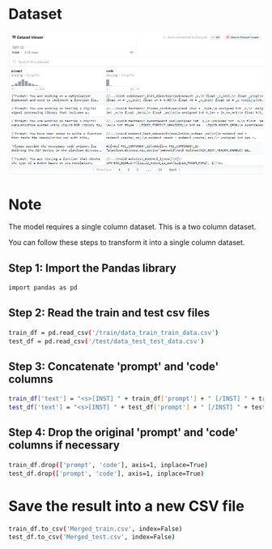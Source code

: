 # Dataset
![Image](dataset.png)

#   Note
The model requires a single column dataset. This is a two column dataset. 

You can follow these steps to transform it into a single column dataset.
## Step 1: Import the Pandas library 
```bash
import pandas as pd
```

## Step 2: Read the train and test csv files
```bash
train_df = pd.read_csv('/train/data_train_train_data.csv')
test_df = pd.read_csv('/test/data_test_test_data.csv')
```

## Step 3: Concatenate 'prompt' and 'code' columns
```bash
train_df['text'] = "<s>[INST] " + train_df['prompt'] + " [/INST] " + train_df['code'] + " </s>"
test_df['text'] = "<s>[INST] " + test_df['prompt'] + " [/INST] " + test_df['code'] + " </s>"
```

## Step 4: Drop the original 'prompt' and 'code' columns if necessary
```bash
train_df.drop(['prompt', 'code'], axis=1, inplace=True)
test_df.drop(['prompt', 'code'], axis=1, inplace=True)
```

# Save the result into a new CSV file
```bash
train_df.to_csv('Merged_train.csv', index=False)
test_df.to_csv('Merged_test.csv', index=False)
```
